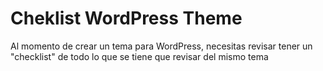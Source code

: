 # Cheklist WordPress Theme

Al momento de crear un tema para WordPress, necesitas revisar tener un "checklist" de todo lo que se tiene que revisar del mismo tema
